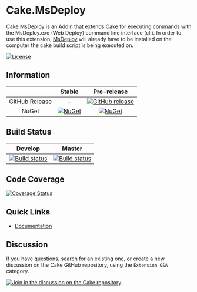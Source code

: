 # Cake.MsDeploy

Cake.MsDeploy is an Addin that extends [Cake](http://cakebuild.net/) for executing commands with the MsDeploy.exe (Web Deploy) command line interface (cli). 
In order to use this extension, [MsDeploy](https://www.microsoft.com/en-us/download/details.aspx?id=43717) will already have to be installed on the computer the cake build script is being executed on.

[![License](http://img.shields.io/:license-mit-blue.svg)](http://cake-contrib.mit-license.org)

## Information

| |Stable|Pre-release|
|:--:|:--:|:--:|
|GitHub Release|-|[![GitHub release](https://img.shields.io/github/release/cake-contrib/Cake.MsDeploy.svg)](https://github.com/cake-contrib/Cake.MsDeploy/releases/latest)|
|NuGet|[![NuGet](https://img.shields.io/nuget/v/Cake.MsDeploy.svg)](https://www.nuget.org/packages/Cake.MsDeploy)|[![NuGet](https://img.shields.io/nuget/vpre/Cake.Msdeploy.svg)](https://www.nuget.org/packages/Cake.MsDeploy)|

## Build Status

|Develop|Master|
|:--:|:--:|
|[![Build status](https://ci.appveyor.com/api/projects/status/oqn617679k8fy2q6/branch/develop?svg=true)](https://ci.appveyor.com/project/cakecontrib/cake-msdeploy/branch/develop)|[![Build status](https://ci.appveyor.com/api/projects/status/oqn617679k8fy2q6/branch/develop?svg=true)](https://ci.appveyor.com/project/cakecontrib/cake-msdeploy/branch/master)|

## Code Coverage

[![Coverage Status](https://coveralls.io/repos/github/cake-contrib/Cake.MsDeploy/badge.svg?branch=develop)](https://coveralls.io/github/cake-contrib/Cake.MsDeploy?branch=develop)

## Quick Links

- [Documentation](https://cake-contrib.github.io/Cake.MsDeploy)

## Discussion

If you have questions, search for an existing one, or create a new discussion on the Cake GitHub repository, using the  `Extension Q&A` category.

[![Join in the discussion on the Cake repository](https://img.shields.io/badge/GitHub-Discussions-green?logo=github)](https://github.com/cake-build/cake/discussions)
